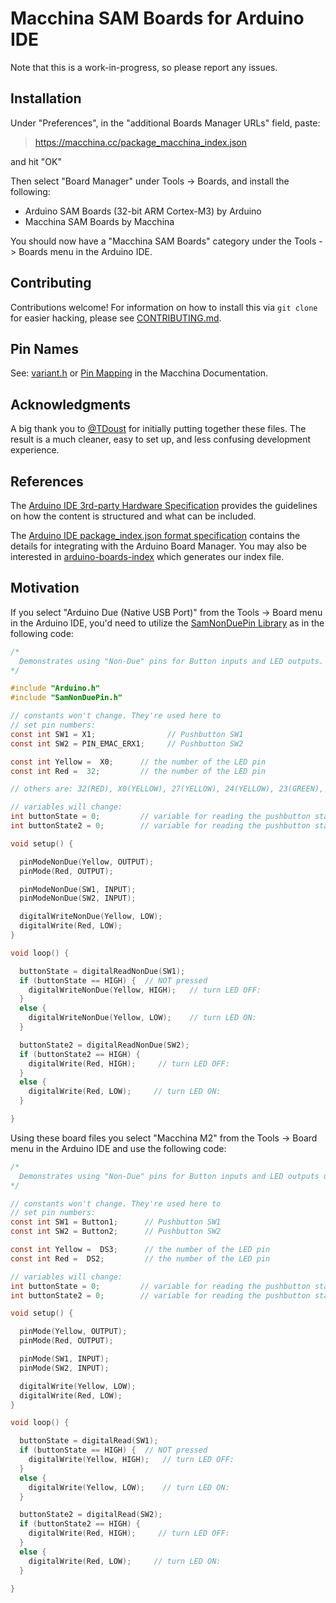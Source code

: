 # Macchina SAM Boards for Arduino IDE

Note that this is a work-in-progress, so please report any issues.

## Installation

Under "Preferences", in the "additional Boards Manager URLs" field, paste:

> https://macchina.cc/package_macchina_index.json

and hit "OK"

Then select "Board Manager" under Tools -> Boards, and install the following:

 - Arduino SAM Boards (32-bit ARM Cortex-M3) by Arduino
 - Macchina SAM Boards by Macchina

You should now have a "Macchina SAM Boards" category under the Tools -> Boards menu in the Arduino IDE.

## Contributing

Contributions welcome!  For information on how to install this via `git clone` for easier hacking, please see [CONTRIBUTING.md](https://github.com/macchina/arduino-boards-sam/blob/master/CONTRIBUTING.md).

## Pin Names
See: [variant.h](https://github.com/macchina/arduino-boards-sam/blob/master/sam/variants/m2/variant.h) or [Pin Mapping](http://docs.macchina.cc/m2/processor/pin-mapping.html) in the Macchina Documentation.

## Acknowledgments
A big thank you to [@TDoust](https://github.com/TDoust) for initially putting together these files. The result is a much cleaner, easy to set up, and less confusing development experience.

## References
The [Arduino IDE 3rd-party Hardware Specification](https://github.com/arduino/Arduino/wiki/Arduino-IDE-1.5-3rd-party-Hardware-specification) provides the guidelines on how the content is structured and what can be included.

The [Arduino IDE package_index.json format specification](https://github.com/arduino/Arduino/wiki/Arduino-IDE-1.6.x-package_index.json-format-specification) contains the details for integrating with the Arduino Board Manager.  You may also be interested in [arduino-boards-index](https://github.com/macchina/arduino-boards-index) which generates our index file.

## Motivation
If you select "Arduino Due (Native USB Port)" from the Tools -> Board menu in the Arduino IDE, you'd need to utilize the [SamNonDuePin Library](https://github.com/macchina/SamNonDuePin.git) as in the following code:

```c
/*
  Demonstrates using "Non-Due" pins for Button inputs and LED outputs.
*/

#include "Arduino.h"
#include "SamNonDuePin.h"

// constants won't change. They're used here to
// set pin numbers:
const int SW1 = X1;                // Pushbutton SW1
const int SW2 = PIN_EMAC_ERX1;     // Pushbutton SW2

const int Yellow =  X0;      // the number of the LED pin
const int Red =  32;         // the number of the LED pin

// others are: 32(RED), X0(YELLOW), 27(YELLOW), 24(YELLOW), 23(GREEN), 12(RGB_GREEN), 5(RGB_BLUE), 11(RGB_RED)

// variables will change:
int buttonState = 0;         // variable for reading the pushbutton status
int buttonState2 = 0;        // variable for reading the pushbutton status

void setup() {

  pinModeNonDue(Yellow, OUTPUT);
  pinMode(Red, OUTPUT);

  pinModeNonDue(SW1, INPUT);
  pinModeNonDue(SW2, INPUT);

  digitalWriteNonDue(Yellow, LOW);
  digitalWrite(Red, LOW);
}

void loop() {

  buttonState = digitalReadNonDue(SW1);
  if (buttonState == HIGH) {  // NOT pressed
    digitalWriteNonDue(Yellow, HIGH);   // turn LED OFF:
  }
  else {
    digitalWriteNonDue(Yellow, LOW);    // turn LED ON:
  }

  buttonState2 = digitalReadNonDue(SW2);
  if (buttonState2 == HIGH) {
    digitalWrite(Red, HIGH);     // turn LED OFF:
  }
  else {
    digitalWrite(Red, LOW);     // turn LED ON:
  }

}
```

Using these board files you select "Macchina M2" from the Tools -> Board menu in the Arduino IDE and use the following code:

```c
/*
  Demonstrates using "Non-Due" pins for Button inputs and LED outputs using M2 board Defs.
*/

// constants won't change. They're used here to
// set pin numbers:
const int SW1 = Button1;      // Pushbutton SW1
const int SW2 = Button2;      // Pushbutton SW2

const int Yellow =  DS3;      // the number of the LED pin
const int Red =  DS2;         // the number of the LED pin

// variables will change:
int buttonState = 0;         // variable for reading the pushbutton status
int buttonState2 = 0;        // variable for reading the pushbutton status

void setup() {

  pinMode(Yellow, OUTPUT);
  pinMode(Red, OUTPUT);

  pinMode(SW1, INPUT);
  pinMode(SW2, INPUT);

  digitalWrite(Yellow, LOW);
  digitalWrite(Red, LOW);
}

void loop() {

  buttonState = digitalRead(SW1);
  if (buttonState == HIGH) {  // NOT pressed
    digitalWrite(Yellow, HIGH);   // turn LED OFF:
  }
  else {
    digitalWrite(Yellow, LOW);    // turn LED ON:
  }

  buttonState2 = digitalRead(SW2);
  if (buttonState2 == HIGH) {
    digitalWrite(Red, HIGH);     // turn LED OFF:
  }
  else {
    digitalWrite(Red, LOW);     // turn LED ON:
  }

}
```

